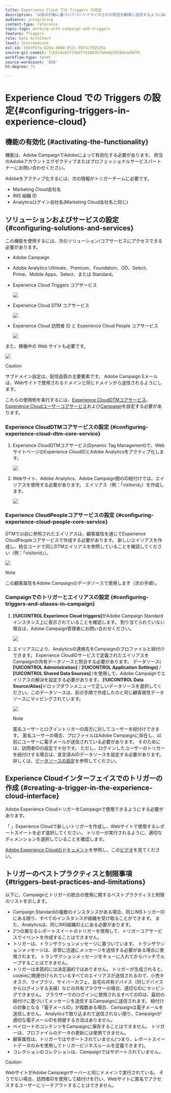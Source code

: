 ```yaml
---
title: Experience Cloud での Triggers の設定
description: '以前の行動に基づいてパーソナライズされた配信を顧客に送信するようにAdobe Experience Cloud Triggers統合を設定する方法を説明します。 '
audience: integrating
content-type: reference
topic-tags: working-with-campaign-and-triggers
feature: Triggers
role: Data Architect
level: Intermediate
exl-id: 50e9fb7a-b28a-40b0-9f2c-3673c792529a
source-git-commit: fcb5c4a92f23bdffd1082b7b044b5859dead9d70
workflow-type: tm+mt
source-wordcount: '858'
ht-degree: 7%

---
```


# Experience Cloud での Triggers の設定{#configuring-triggers-in-experience-cloud}

## 機能の有効化 {#activating-the-functionality}

機能は、Adobe CampaignでAdobeによって有効化する必要があります。 担当のAdobeアカウントエグゼクティブまたはプロフェッショナルサービスパートナーにお問い合わせください。

Adobeをアクティブ化するには、次の情報がトリガーチームに必要です。

* Marketing Cloud会社名
* IMS 組織 ID
* Analyticsログイン会社名(Marketing Cloud会社名と同じ)

## ソリューションおよびサービスの設定 {#configuring-solutions-and-services}

この機能を使用するには、次のソリューション/コアサービスにアクセスできる必要があります。

* Adobe Campaign
* Adobe Analytics Ultimate、Premium、Foundation、OD、Select、Prime、Mobile Apps、Select、または Standard。
* Experience Cloud Triggers コアサービス

   ![](assets/trigger_uc_prereq_1.png)

* Experience Cloud DTM コアサービス

   ![](assets/trigger_uc_prereq_2.png)

* Experience Cloud 訪問者 ID と Experience Cloud People コアサービス

   ![](assets/trigger_uc_prereq_3.png)

また、稼働中の Web サイトも必要です。

![](assets/trigger_uc_prereq_4.png)

>[!CAUTION]
>
>サブドメイン設定は、配信品質の主要要素です。 Adobe Campaign Eメールは、Webサイトで使用されるドメインと同じドメインから送信されるようにします。

これらの使用例を実行するには、[Experience CloudDTMコアサービス](#configuring-experience-cloud-dtm-core-service)、[Experience Cloudユーザーコアサービス](#configuring-experience-cloud-people-core-service)および[Campaign](#configuring-triggers-and-aliases-in-campaign)を設定する必要があります。

### Experience CloudDTMコアサービスの設定 {#configuring-experience-cloud-dtm-core-service}

1. Experience CloudDTMコアサービス(Dynamic Tag Management)で、WebサイトページのExperience CloudIDとAdobe Analyticsをアクティブ化します。

   ![](assets/trigger_uc_conf_1.png)

1. Webサイト、Adobe Analytics、Adobe Campaign間のID紐付けでは、エイリアスを使用する必要があります。 エイリアス（例：「visitorid」）を作成します。

   ![](assets/trigger_uc_conf_2.png)

### Experience CloudPeopleコアサービスの設定 {#configuring-experience-cloud-people-core-service}

DTMで以前に参照されたエイリアスは、顧客属性を通じてExperience CloudPeopleコアサービスで作成する必要があります。 新しいエイリアスを作成し、統合コードで同じDTMエイリアスを参照していることを確認してください（例：「visitorid」）。

![](assets/trigger_uc_conf_3.png)

>[!NOTE]
>
>この顧客属性をAdobe Campaignのデータソースで使用します（次の手順）。

### Campaignでのトリガーとエイリアスの設定 {#configuring-triggers-and-aliases-in-campaign}

1. **[!UICONTROL Experience Cloud triggers]**&#x200B;がAdobe Campaign Standardインスタンス上に表示されていることを確認します。 割り当てられていない場合は、Adobe Campaign管理者にお問い合わせください。

   ![](assets/remarketing_1.png)

1. エイリアスにより、Analyticsの連絡先をCampaignのプロファイルと紐付けできます。 Experience CloudIDサービスで定義されたエイリアスをCampaignの共有データソースと照合する必要があります。 データソース( **[!UICONTROL Administration]** / **[!UICONTROL Application Settings]** / **[!UICONTROL Shared Data Sources]** )を使用して、Adobe Campaignでエイリアスの解決を設定する必要があります。 **[!UICONTROL Data Source/Alias]**&#x200B;ドロップダウンメニューで正しいデータソースを選択してください。このデータソースは、前の手順で作成したのと同じ顧客属性データソースにマッピングされています。

   ![](assets/trigger_uc_conf_5.png)

   >[!NOTE]
   >
   >匿名ユーザーとログイントリガーの両方に対してユーザーを紐付けできます。 匿名ユーザーの場合、プロファイルはAdobe Campaignに存在し、以前にユーザーに電子メールが送信されている必要があります。 そのためには、訪問者IDの設定で十分です。 ただし、ログインしたユーザーのトリガーを紐付けする場合は、宣言済みIDデータソースを設定する必要があります。 詳しくは、[データソースの設定](../../integrating/using/provisioning-and-configuring-integration-with-audience-manager-or-people-core-service.md#step-2--configure-the-data-sources)を参照してください。

## Experience Cloudインターフェイスでのトリガーの作成 {#creating-a-trigger-in-the-experience-cloud-interface}

Adobe Experience CloudトリガーをCampaignで使用できるようにする必要があります。

「 」Experience Cloudで新しいトリガーを作成し、Webサイトで使用するレポートスイートを必ず選択してください。 トリガーが実行されるように、適切なディメンションを選択していることを確認します。

[Adobe Experience Cloudのドキュメント](https://experienceleague.adobe.com/docs/core-services/interface/activation/triggers.html)を参照し、この[ビデオ](https://helpx.adobe.com/jp/marketing-cloud/how-to/email-marketing.html#step-two)を見てください。

## トリガーのベストプラクティスと制限事項 {#triggers-best-practices-and-limitations}

以下に、Campaignとトリガーの統合の使用に関するベストプラクティスと制限のリストを示します。

* Campaign Standardの複数のインスタンスがある場合、同じIMSトリガーIDにある限り、すべてのインスタンスが組織を受け取ることができます。 また、Analyticsは、同じIMS組織ID上にある必要があります。
* 2つの異なるレポートスイートのトリガーを使用して、トリガーコアサービスでイベントを作成することはできません。
* トリガーは、トランザクションメッセージに基づいています。 トランザクションメッセージは、非常に迅速にメッセージを送信する必要がある場合に使用されます。 トランザクションメッセージをキューに入れてからバッチでループすることはできません。
* トリガーは本質的には決定論的ではありません。 トリガーが生成されると、cookieに関連付けられているすべてのエイリアスが送信されるので、小売キオスク、ライブラリ、サイバーカフェ、自宅の共有デバイス（同じデバイスからログインする夫婦）などの共有ブラウザーの場合、適切なIDにマッピングできません。 ブラウザーでのログインに使用されるすべてのIDは、最初の紐付けに基づいてメッセージを送信するCampaignに送信されます。 紐付けの対象となる「電子メールID」が複数ある場合、Campaignは電子メールを送信しません。 Analyticsで取り込まれて送信されない限り、Campaignが適切な電子メールIDを把握する方法はありません。
* ペイロードのコンテンツをCampaignに保存することはできません。 トリガーは、プロファイルのデータの更新には使用できません。
* 顧客属性は、トリガーではサポートされていません(つまり、レポートスイートデータのみを使用してトリガービジネスルールを定義できます)。
* コレクションのコレクションは、Campaignではサポートされていません。

>[!CAUTION]
>
>WebサイトがAdobe Campaignサーバーと同じドメインで実行されている。 そうでない場合、訪問者IDを使用して紐付けを行い、Webサイトに匿名でアクセスするユーザーにリーチアウトすることはできません。
